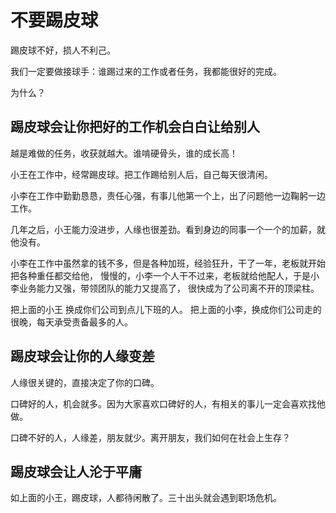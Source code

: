 # 不要踢皮球

踢皮球不好，损人不利己。

我们一定要做接球手：谁踢过来的工作或者任务，我都能很好的完成。

为什么？

## 踢皮球会让你把好的工作机会白白让给别人

越是难做的任务，收获就越大。谁啃硬骨头，谁的成长高！

小王在工作中，经常踢皮球。把工作踢给别人后，自己每天很清闲。

小李在工作中勤勤恳恳，责任心强，有事儿他第一个上，出了问题他一边鞠躬一边工作。

几年之后，小王能力没进步，人缘也很差劲。看到身边的同事一个一个的加薪，就他没有。

小李在工作中虽然拿的钱不多，但是各种加班，经验狂升，干了一年，老板就开始把各种重任都交给他，
慢慢的，小李一个人干不过来，老板就给他配人，于是小李业务能力又强，带领团队的能力又提高了，
很快成为了公司离不开的顶梁柱。

把上面的小王 换成你们公司到点儿下班的人。
把上面的小李，换成你们公司走的很晚，每天承受责备最多的人。

## 踢皮球会让你的人缘变差

人缘很关键的，直接决定了你的口碑。

口碑好的人，机会就多。因为大家喜欢口碑好的人，有相关的事儿一定会喜欢找他做。

口碑不好的人，人缘差，朋友就少。离开朋友，我们如何在社会上生存？

## 踢皮球会让人沦于平庸

如上面的小王，踢皮球，人都待闲散了。三十出头就会遇到职场危机。

